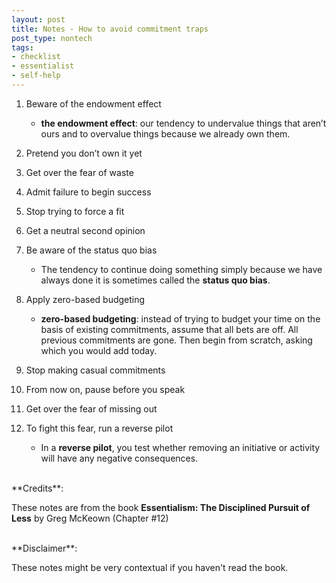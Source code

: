 ```yaml
---
layout: post
title: Notes - How to avoid commitment traps
post_type: nontech
tags:
- checklist
- essentialist
- self-help
---
```


1. Beware of the endowment effect
   - **the endowment effect**: our tendency to undervalue things that aren’t ours and to overvalue things because we already own them.

2. Pretend you don’t own it yet

3. Get over the fear of waste

4. Admit failure to begin success

5. Stop trying to force a fit

6. Get a neutral second opinion

7. Be aware of the status quo bias
   - The tendency to continue doing something simply because we have always done it is sometimes called the **status quo bias**.

8. Apply zero-based budgeting
   - **zero-based budgeting**: instead of trying to budget your time on the basis of existing commitments, assume that all bets are off. All previous commitments are gone. Then begin from scratch, asking which you would add today.

9.  Stop making casual commitments

10. From now on, pause before you speak

11. Get over the fear of missing out

12. To fight this fear, run a reverse pilot
    - In a **reverse pilot**, you test whether removing an initiative or activity will have any negative consequences.

<br>
**Credits**:

These notes are from the book **Essentialism: The Disciplined Pursuit of Less** by Greg McKeown (Chapter #12)

<br>
**Disclaimer**:

These notes might be very contextual if you haven't read the book.
